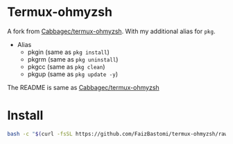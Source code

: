 # Termux-ohmyzsh

A fork from [Cabbagec/termux-ohmyzsh](https://github.com/Cabbagec/termux-ohmyzsh). With my additional alias for `pkg`.

- Alias
    - pkgin (same as `pkg install`)
    - pkgrm (same as `pkg uninstall`)
    - pkgcc (same as `pkg clean`)
    - pkgup (same as `pkg update -y`)

The README is same as [Cabbagec/termux-ohmyzsh](https://github.com/Cabbagec/termux-ohmyzsh)

# Install

```sh
bash -c "$(curl -fsSL https://github.com/FaizBastomi/termux-ohmyzsh/raw/master/install.sh)"
```
